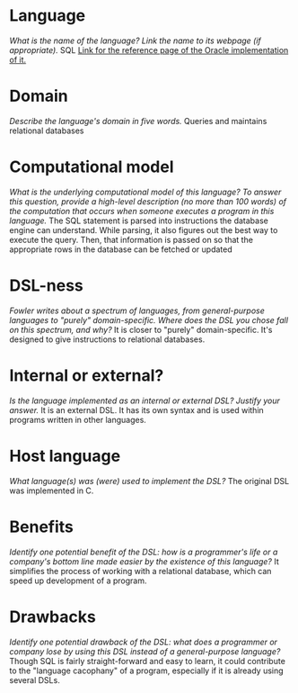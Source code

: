 # Language
_What is the name of the language? Link the name to its webpage 
(if appropriate)._
SQL
[Link for the reference page of the Oracle implementation of it.](http://docs.oracle.com/cd/B19306_01/server.102/b14200/toc.htm "Oracle SQL reference")

# Domain
_Describe the language's domain in five words._
Queries and maintains relational databases

# Computational model
_What is the underlying computational model of this language? To answer this 
question, provide a high-level description (no more than 100 words) of the 
computation that occurs when someone executes a program in this language._
The SQL statement is parsed into instructions the database engine can understand. While parsing, it also figures out the best way to execute the query. Then, that information is passed on so that the appropriate rows in the database can be fetched or updated

# DSL-ness
_Fowler writes about a spectrum of languages, from general-purpose languages to 
"purely" domain-specific. Where does the DSL you chose fall on this spectrum, 
and why?_ 
It is closer to "purely" domain-specific. It's designed to give instructions to relational databases.

# Internal or external?
_Is the language implemented as an internal or external DSL? 
Justify your answer._
It is an external DSL. It has its own syntax and is used within programs written in other languages.

# Host language
_What language(s) was (were) used to implement the DSL?_
The original DSL was implemented in C.

# Benefits
_Identify one potential benefit of the DSL: how is a programmer's life or a 
company's bottom line made easier by the existence of this language?_
It simplifies the process of working with a relational database, which can speed up development of a program.

# Drawbacks
_Identify one potential drawback of the DSL: what does a programmer or company 
lose by using this DSL instead of a general-purpose language?_
Though SQL is fairly straight-forward and easy to learn, it could contribute to the "language cacophany" of a program, especially if it is already using several DSLs.